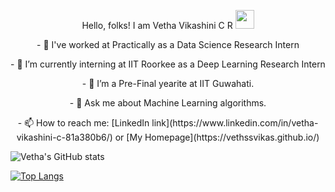 <p align="center">
Hello, folks! I am Vetha Vikashini C R <img src="https://raw.githubusercontent.com/MartinHeinz/MartinHeinz/master/wave.gif" width="30px">


<p align="center">
- 🔭 I've worked at Practically as a Data Science Research Intern
  
<p align="center">
- 🌱 I’m currently interning at IIT Roorkee as a Deep Learning Research Intern
  
<p align="center">
- 👯 I’m a Pre-Final yearite at IIT Guwahati.
  
<p align="center">
- 💬 Ask me about Machine Learning algorithms.
  
<p align="center">
- 📫 How to reach me: [LinkedIn link](https://www.linkedin.com/in/vetha-vikashini-c-81a380b6/) or [My Homepage](https://vethssvikas.github.io/)
 
  
<p align="center">


![Vetha's GitHub stats](https://github-readme-stats.vercel.app/api?username=vethssvikas&show_icons=true&theme=radical)
  
<p align="center">

[![Top Langs](https://github-readme-stats.vercel.app/api/top-langs/?username=vethssvikas)](https://github.com/vethssvikas/github-readme-stats)

</p>


